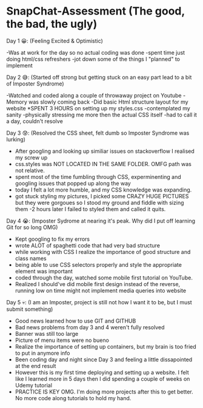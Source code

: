 # SnapChat-Assessment (The good, the bad, the ugly) 

Day 1 😀: (Feeling Excited & Optimistic)

-Was at work for the day so no actual coding was done
-spent time just doing html/css refreshers 
-jot down some of the things I "planned" to implement

Day 2 😅: (Started off strong but getting stuck on an easy part lead to a bit of Imposter Syndrome) 

-Watched and coded along a couple of throwaway project on Youtube
-Memory was slowly coming back
-Did basic Html structure layout for my website
*SPENT 3 HOURS on setting up my styles.css 
  -contemplated my sanity
  -physically stressing me more then the actual CSS itself 
  -had to call it a day, couldn't resolve 
  
Day 3 😰: (Resolved the CSS sheet, felt dumb so Imposter Syndrome was lurking) 
 
- After googling and looking up similiar issues on stackoverflow I realised my screw up
- css.styles was NOT LOCATED IN THE SAME FOLDER. OMFG path was not relative. 
- spent most of the time fumbling through CSS, experminenting and googling issues that popped up along the way
- today I felt a lot more humble, and my CSS knowledge was expanding.
- got stuck styling my pictures, I picked some CRAZY HUGE PICTURES but they were gorgoues so I stood my ground and fiddle with sizing them
  -2 hours later I failed to styled them and called it quits.
  
Day 4 😭: (Imposter Sydrome at nearing it's peak. Why did I put off learning Git for so long OMG)

- Kept googling to fix my errors
- wrote ALOT of spaghetti code that had very bad structure
- while working with CSS I realize the importance of good structure and class names
- being able to use CSS selectors properly and style the appropriate element was important
- coded through the day, watched some mobile first tutorial on YouTube. 
- Realized I should've did mobile first design instead of the reverse, running low on time might not implement media queries into website

Day 5 💀: (I am an Imposter, project is still not how I want it to be, but I must submit something)

- Good news learned how to use GIT and GITHUB 
- Bad news problems from day 3 and 4 weren't fully resolved
- Banner was still too large
- Picture of menu items were no bueno
- Realize the importance of setting up containers, but my brain is too fried to put in anymore info
- Been coding day and night since Day 3 and feeling a little dissapointed at the end result
- However this is my first time deploying and setting up a website. I felt like I learned more in 5 days then I did spending a couple of weeks on Udemy tutorial
- PRACTICE IS KEY OMG. I'm doing more projects after this to get better. No more code along tutorials to hold my hand. 

